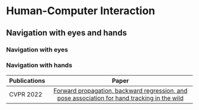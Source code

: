 # Human-Computer Interaction
## Navigation with eyes and hands

### Navigation with eyes

### Navigation with hands
| Publications | Paper |
| :-----| :----: |
| CVPR 2022 | [Forward propagation, backward regression, and pose association for hand tracking in the wild](http://openaccess.thecvf.com/content/CVPR2022/papers/Huang_Forward_Propagation_Backward_Regression_and_Pose_Association_for_Hand_Tracking_CVPR_2022_paper.pdf) |
